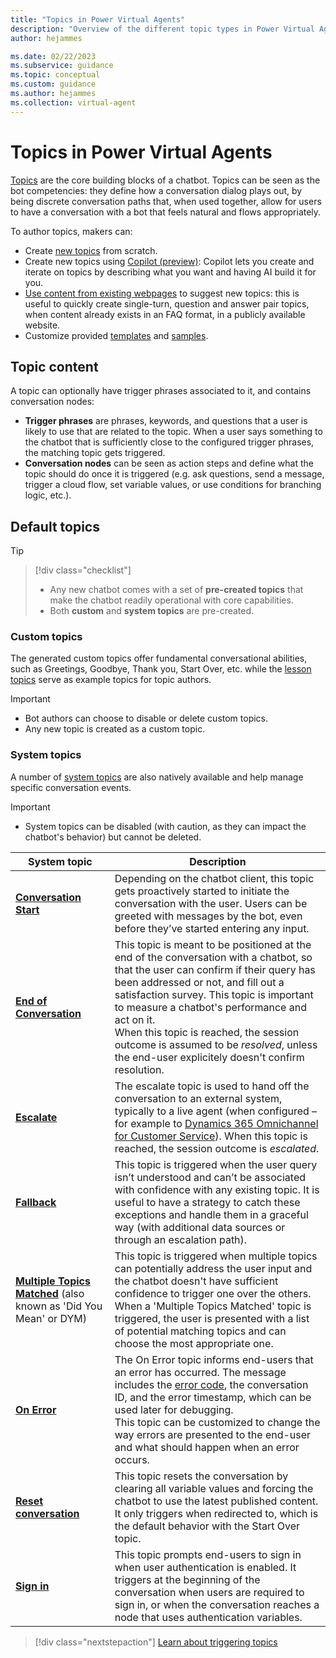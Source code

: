 ```yaml
---
title: "Topics in Power Virtual Agents"
description: "Overview of the different topic types in Power Virtual Agents"
author: hejammes

ms.date: 02/22/2023
ms.subservice: guidance
ms.topic: conceptual
ms.custom: guidance
ms.author: hejammes
ms.collection: virtual-agent
---
```


# Topics in Power Virtual Agents

[Topics](/power-virtual-agents/authoring-fundamentals) are the core building blocks of a chatbot. Topics can be seen as the bot competencies: they define how a conversation dialog plays out, by being discrete conversation paths that, when used together, allow for users to have a conversation with a bot that feels natural and flows appropriately. 

To author topics, makers can:
- Create [new topics](/power-virtual-agents/preview/authoring-create-edit-topics) from scratch.
- Create new topics using [Copilot (preview)](/power-virtual-agents/nlu-authoring): Copilot lets you create and iterate on topics by describing what you want and having AI build it for you.
- [Use content from existing webpages](/power-virtual-agents/advanced-create-topics-from-web) to suggest new topics: this is useful to quickly create single-turn, question and answer pair topics, when content already exists in an FAQ format, in a publicly available website.
- Customize provided [templates](/power-virtual-agents/fundamentals-templates) and [samples](/power-virtual-agents/preview/authoring-template-topics).

## Topic content

A topic can optionally have trigger phrases associated to it, and contains conversation nodes:
- **Trigger phrases** are phrases, keywords, and questions that a user is likely to use that are related to the topic. When a user says something to the chatbot that is sufficiently close to the configured trigger phrases, the matching topic gets triggered.
- **Conversation nodes** can be seen as action steps and define what the topic should do once it is triggered (e.g. ask questions, send a message, trigger a cloud flow, set variable values, or use conditions for branching logic, etc.).

## Default topics

> [!TIP]
> > [!div class="checklist"]
> > * Any new chatbot comes with a set of **pre-created topics** that make the chatbot readily operational with core capabilities.
> > * Both **custom** and **system topics** are pre-created.

### Custom topics
The generated custom topics offer fundamental conversational abilities, such as Greetings, Goodbye, Thank you, Start Over, etc. while the [lesson topics](/power-virtual-agents/authoring-template-topics) serve as example topics for topic authors. 

> [!IMPORTANT]
> - Bot authors can choose to disable or delete custom topics. 
> - Any new topic is created as a custom topic.

### System topics

A number of  [system topics](/power-virtual-agents/preview/authoring-system-topics) are also natively available and help manage specific conversation events. 

> [!IMPORTANT]
> - System topics can be disabled (with caution, as they can impact the chatbot's behavior) but cannot be deleted.

| System topic | Description |
|----------|-----------|
|**[Conversation Start](/power-virtual-agents/preview/authoring-system-topics#conversation-start)** | Depending on the chatbot client, this topic gets proactively started to initiate the conversation with the user. Users can be greeted with messages by the bot, even before they’ve started entering any input. |
| **[End of Conversation](/power-virtual-agents/preview/authoring-system-topics#end-of-conversation)** | This topic is meant to be positioned at the end of the conversation with a chatbot, so that the user can confirm if their query has been addressed or not, and fill out a satisfaction  survey. This topic is important to measure a chatbot's performance and act on it. <br> When this topic is reached, the session outcome is assumed to be *resolved*, unless the end-user explicitely doesn't confirm resolution. |
| **[Escalate](/power-virtual-agents/preview/authoring-system-topics#escalate)** | The escalate topic is used to hand off the conversation to an external system, typically to a live agent (when configured – for example to [Dynamics 365 Omnichannel for Customer Service](/power-virtual-agents/configuration-hand-off-omnichannel)). When this topic is reached, the session outcome is *escalated*. |
| **[Fallback](/power-virtual-agents/preview/authoring-system-topics#fallback)** | This topic is triggered when the user query isn’t understood and can’t be associated with confidence with any existing topic. It is useful to have a strategy to catch these exceptions and handle them in a graceful way (with additional data sources or through an escalation path). |
| **[Multiple Topics Matched](/power-virtual-agents/preview/authoring-system-topics#multiple-topics-matched)** (also known as 'Did You Mean' or DYM)| This topic is triggered when multiple topics can potentially address the user input and the chatbot doesn't have sufficient confidence to trigger one over the others. When a 'Multiple Topics Matched' topic is triggered, the user is presented with a list of potential matching topics and can choose the most appropriate one. |*
| **[On Error](/power-virtual-agents/preview/authoring-system-topics#on-error)** | The On Error topic informs end-users that an error has occurred. The message includes the [error code](/power-virtual-agents/preview/error-codes), the conversation ID, and the error timestamp, which can be used later for debugging. <br> This topic can be customized to change the way errors are presented to the end-user and what should happen when an error occurs. |
| **[Reset conversation](/power-virtual-agents/preview/authoring-system-topics#reset-conversation)** | This topic resets the conversation by clearing all variable values and forcing the chatbot to use the latest published content. It only triggers when redirected to, which is the default behavior with the Start Over topic. |
| **[Sign in](/power-virtual-agents/preview/authoring-system-topics#signin)** | This topic prompts end-users to sign in when user authentication is enabled. It triggers at the beginning of the conversation when users are required to sign in, or when the conversation reaches a node that uses authentication variables. |

> [!div class="nextstepaction"]
> [Learn about triggering topics](triggering-topics.md)